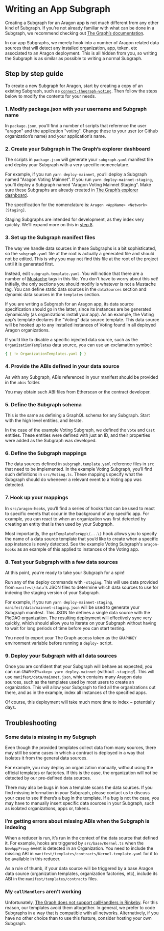 # Writing an App Subgraph

Creating a Subgraph for an Aragon app is not much different from any other kind of Subgraph. If you’re not already familiar with what can be done in a Subgraph, we recommend checking out [The Graph’s documentation](https://thegraph.com/docs).

In our app Subgraphs, we merely hook into a number of Aragon related data sources that will detect any installed organization, app, token, etc associated to an Aragon deployment. This is all hidden from you, so writing the Subgraph is as similar as possible to writing a normal Subgraph.

## Step by step guide

To create a new Subgraph for Aragon, start by creating a copy of an existing Subgraph, such as [`connect-thegraph-voting`](https://github.com/aragon/connect/tree/master/packages/connect-thegraph-voting). Then follow the steps below to modify the contents for your needs.

### 1. Modify package.json with your username and Subgraph name

In `package.json`, you’ll find a number of scripts that reference the user "aragon" and the application "voting". Change these to your user \(or Github organization’s name\) and your application’s name.

### 2. Create your Subgraph in The Graph’s explorer dashboard

The scripts in `package.json` will generate your `subgraph.yaml` manifest file and deploy your Subgraph with a very specific nomenclature.

For example, if you run `yarn deploy-mainnet`, you’ll deploy a Subgraph named "Aragon Voting Mainnet". If you run `yarn deploy-mainnet-staging`, you’ll deploy a Subgraph named "Aragon Voting Mainnet Staging". Make sure these Subgraphs are already created in [The Graph’s explorer dashboard](https://thegraph.com/explorer/dashboard).

The specification for the nomenclature is: `Aragon <AppName> <Network> [Staging]`.

Staging Subgraphs are intended for development, as they index very quickly. We’ll expand more on this in [step 8](app-subgraphs.md#8-test-your-subgraph-with-few-data-sources).

### 3. Set up the Subgraph manifest files

The way we handle data sources in these Subgraphs is a bit sophisticated, so the `subgraph.yaml` file at the root is actually a generated file and should not be edited. This is why you may not find this file at the root of the project until it is generated first.

Instead, edit `subgraph.template.yaml`. You will notice that there are a number of [Mustache](https://mustache.github.io) tags in this file. You don't have to worry about this yet! Initially, the only sections you should modify is whatever is not a Mustache tag. You can define static data sources in the `dataSources` section and dynamic data sources in the `templates` section.

If you are writing a Subgraph for an Aragon app, its data source specification should go in the latter, since its instances are be generated dynamically \(as organizations install your app\). As an example, the Voting app's template declares the "Voting" data source template. This data source will be hooked up to any installed instances of Voting found in all deployed Aragon organizations.

If you’d like to disable a specific injected data source, such as the `OrganizationTemplates` data source, you can use an exclamation symbol:

```yaml
{ { !> OrganizationTemplates.yaml } }
```

### 4. Provide the ABIs defined in your data source

As with any Subgraph, ABIs referenced in your manifest should be provided in the `abis` folder.

You may obtain such ABI files from Etherscan or the contract developer.

### 5. Define the Subgraph schema

This is the same as defining a GraphQL schema for any Subgraph. Start with the high level entities, and iterate.

In the case of the example Voting Subgraph, we defined the `Vote` and `Cast` entities. These entities were defined with just an ID, and their properties were added as the Subgraph was developed.

### 6. Define the Subgraph mappings

The data sources defined in `subgraph.template.yaml` reference files in `src` that need to be implemented. In the example Voting Subgraph, you’ll find such definitions in `src/Voting.ts`. These mappings specify what the Subgraph should do whenever a relevant event to a Voting app was detected.

### 7. Hook up your mappings

In `src/aragon-hooks`, you’ll find a series of hooks that can be used to react to specific events that occur in the background of any specific app. For example, you can react to when an organization was first detected by creating an entity that is then used by your Subgraph.

Most importantly, the `getTemplateForApp\(...\)` hook allows you to specify the name of a data source template that you’d like to create when a specific app instance is newly detected. See the example Voting Subgraph's `aragon-hooks` as an example of this applied to instances of the Voting app.

### 8. Test your Subgraph with a few data sources

At this point, you’re ready to take your Subgraph for a spin!

Run any of the deploy commands with `-staging`. This will use data provided from `manifest/data`'s JSON files to determine which data sources to use for indexing the staging version of your Subgraph.

For example, if you run `yarn deploy-mainnet-staging`, `manifest/data/mainnet-staging.json` will be used to generate your Subgraph manifest. This JSON file defines a single data source with the PieDAO organization. The resulting deployment will effectively sync very quickly, which should allow you to iterate on your Subgraph without having to wait for long periods of time before you can start testing.

You need to export your The Graph access token as the `GRAPHKEY` environment variable before running a `deploy-` script.

### 9. Deploy your Subgraph with all data sources

Once you are confident that your Subgraph will behave as expected, you can run `GRAPHKEY=<key> yarn deploy-mainnet` \(without `-staging`!\). This will use `manifest/data/mainnet.json`, which contains many Aragon data sources, such as the templates used by most users to create an organization. This will allow your Subgraph to find all the organizations out there, and as in the example, index all instances of the specified apps.

Of course, this deployment will take much more time to index − potentially days.

## Troubleshooting

### Some data is missing in my Subgraph

Even though the provided templates collect data from many sources, there may still be some cases in which a contract is deployed in a way that isolates it from the general data sources.

For example, you may deploy an organization manually, without using the official templates or factories. If this is the case, the organization will not be detected by our pre-defined data sources.

There may also be bugs in how a template scans the data sources. If you find missing information in your Subgraph, please contact us to discuss your case to see if there’s a bug in the template. If a bug is not the case, you may have to manually insert specific data sources in your Subgraph, such as isolated organizations, apps or, tokens.

### I’m getting errors about missing ABIs when the Subgraph is indexing

When a reducer is run, it’s run in the context of the data source that defined it. For example, hooks are triggered by `src/base/Kernel.ts` when the `NewAppProxy` event is detected in an Organization. You need to include the missing ABI in `manifest/templates/contracts/Kernel.template.yaml` for it to be available in this reducer.

As a rule of thumb, if your data source will be triggered by a base Aragon data source \(organization templates, organization factories, etc\), include its ABI in the `manifest/templates/contracts` files.

### My `callHandlers` aren’t working

Unfortunately, [The Graph does not support callHandlers in Rinkeby](https://thegraph.com/docs/define-a-subgraph#call-handlers). For this reason, our templates avoid them altogether. In general, we prefer to code Subgraphs in a way that is compatible with all networks. Alternatively, if you have no other choice than to use this feature, consider hosting your own Subgraph.

